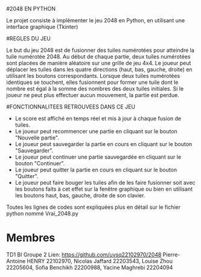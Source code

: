 #2048 EN PYTHON

Le projet consiste à implémenter le jeu 2048 en Python, en utilisant une interface graphique (Tkinter)


#REGLES DU JEU
 
Le but du jeu 2048 est de fusionner des tuiles numérotées pour atteindre la tuile numérotée 2048. 
Au début de chaque partie, deux tuiles numérotées sont placées de manière aléatoire sur une grille de jeu 4x4. 
Le joueur peut déplacer les tuiles dans les quatre directions (haut, bas, gauche, droite) en utilisant les boutons correspondants.
Lorsque deux tuiles numérotées identiques se touchent, elles fusionnent pour former une tuile dont le nombre est égal à la somme des nombres des deux tuiles initiales.
Si le joueur ne peut plus effectuer aucun mouvement, la partie est perdue.


#FONCTIONNALITEES RETROUVEES DANS CE JEU

- Le score est affiché en temps réel et mis à jour à chaque fusion de tuiles.
- Le joueur peut recommencer une partie en cliquant sur le bouton "Nouvelle partie".
- Le joueur peut sauvegarder la partie en cours en cliquant sur le bouton "Sauvegarder".
- Le joueur peut continuer une partie sauvegardée en cliquant sur le bouton "Continuer".
- Le joueur peut quitter la partie en cours en cliquant sur le bouton "Quitter".
- Le joueur peut faire bouger les tuiles afin de les faire fusionner soit avec les boutons faits à cet effet sur la fenêtre graphique ou bien en utilisant les boutons haut, bas, gauche, droite de son clavier. 

Toutes les lignes de codes sont expliquées plus en détail sur le fichier python nommé Vrai_2048.py


# Membres 
TD1 BI Groupe 2 
Lien: https://github.com/uvsq22102970/2048
Pierre-Antoine HENRY 22102970,
Nicolas Jaffard 22203543,
Louise Zhou 22205604,
Sofia Benchikh 22200988,
Yacine Maghrebi 22204094
